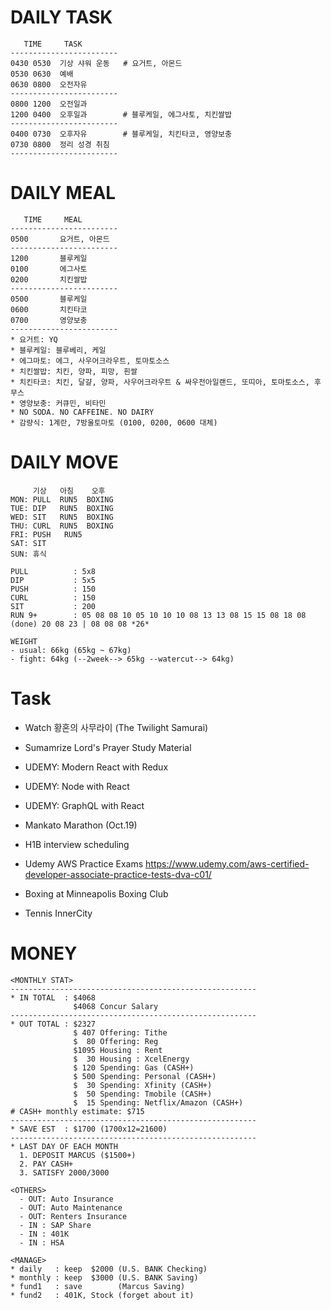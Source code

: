 # DAILY TASK
  ```
     TIME     TASK
  ------------------------
  0430 0530  기상 샤워 운동   # 요거트, 아몬드
  0530 0630  예배
  0630 0800  오전자유
  ------------------------
  0800 1200  오전일과
  1200 0400  오후일과        # 블루케일, 에그사토, 치킨쌀밥
  ------------------------
  0400 0730  오후자유        # 블루케일, 치킨타코, 영양보충
  0730 0800  정리 성경 취침     
  ------------------------
  ```
  
  # DAILY MEAL
  ```
     TIME     MEAL
  ------------------------
  0500       요거트, 아몬드
  ------------------------
  1200       블루케일
  0100       에그사토
  0200       치킨쌀밥
  ------------------------
  0500       블루케일
  0600       치킨타코
  0700       영양보충
  ------------------------
  * 요거트: YQ
  * 블루케일: 블루베리, 케일
  * 에그마토: 에그, 사우어크라우트, 토마토소스
  * 치킨쌀밥: 치킨, 양파, 피망, 흰쌀
  * 치킨타코: 치킨, 달걀, 양파, 사우어크라우트 & 싸우전아일랜드, 또띠아, 토마토소스, 후무스
  * 영양보충: 커큐민, 비타민
  * NO SODA. NO CAFFEINE. NO DAIRY
  * 감량식: 1계란, 7방울토마토 (0100, 0200, 0600 대체)
  ```

# DAILY MOVE
  ```
       기상   아침    오후
  MON: PULL  RUN5  BOXING
  TUE: DIP   RUN5  BOXING
  WED: SIT   RUN5  BOXING
  THU: CURL  RUN5  BOXING
  FRI: PUSH   RUN5
  SAT: SIT
  SUN: 휴식
  
  PULL          : 5x8
  DIP           : 5x5
  PUSH          : 150
  CURL          : 150
  SIT           : 200
  RUN 9+        : 05 08 08 10 05 10 10 10 08 13 13 08 15 15 08 18 08 (done) 20 08 23 | 08 08 08 *26*
  
  WEIGHT
  - usual: 66kg (65kg ~ 67kg)
  - fight: 64kg (--2week--> 65kg --watercut--> 64kg)
  ```

# Task
* Watch 황혼의 사무라이 (The Twilight Samurai)
* Sumamrize Lord's Prayer Study Material
* UDEMY: Modern React with Redux
* UDEMY: Node with React
* UDEMY: GraphQL with React

* Mankato Marathon (Oct.19)
* H1B interview scheduling
* Udemy AWS Practice Exams https://www.udemy.com/aws-certified-developer-associate-practice-tests-dva-c01/
* Boxing at Minneapolis Boxing Club
* Tennis InnerCity
  
# MONEY
```
<MONTHLY STAT>
-------------------------------------------------------
* IN TOTAL  : $4068
              $4068 Concur Salary
-------------------------------------------------------
* OUT TOTAL : $2327
              $ 407 Offering: Tithe
              $  80 Offering: Reg
              $1095 Housing : Rent
              $  30 Housing : XcelEnergy
              $ 120 Spending: Gas (CASH+)
              $ 500 Spending: Personal (CASH+)
              $  30 Spending: Xfinity (CASH+)
              $  50 Spending: Tmobile (CASH+)
              $  15 Spending: Netflix/Amazon (CASH+)
# CASH+ monthly estimate: $715
-------------------------------------------------------
* SAVE EST  : $1700 (1700x12=21600)
-------------------------------------------------------
* LAST DAY OF EACH MONTH
  1. DEPOSIT MARCUS ($1500+)
  2. PAY CASH+
  3. SATISFY 2000/3000
              
<OTHERS>
  - OUT: Auto Insurance
  - OUT: Auto Maintenance
  - OUT: Renters Insurance
  - IN : SAP Share
  - IN : 401K
  - IN : HSA

<MANAGE>
* daily   : keep  $2000 (U.S. BANK Checking)
* monthly : keep  $3000 (U.S. BANK Saving)
* fund1   : save        (Marcus Saving)
* fund2   : 401K, Stock (forget about it)
```
